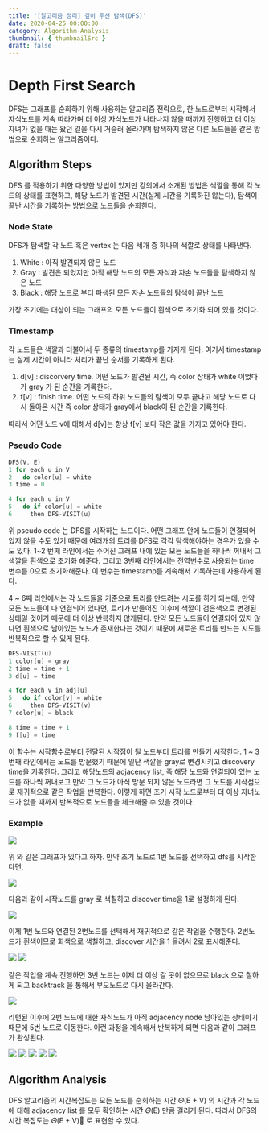 ```yaml
---
title: '[알고리즘 정리] 깊이 우선 탐색(DFS)'
date: 2020-04-25 00:00:00
category: Algorithm-Analysis
thumbnail: { thumbnailSrc }
draft: false
---
```


# Depth First Search

DFS는 그래프를 순회하기 위해 사용하는 알고리즘 전략으로, 한 노드로부터 시작해서 자식노드를 계속 따라가며 더 이상 자식노드가 나타나지 않을 때까지 진행하고 더 이상 자녀가 없을 때는 왔던 길을 다시 거슬러 올라가며 탐색하지 않은 다른 노드들을 같은 방법으로 순회하는 알고리즘이다.

## Algorithm Steps

DFS 를 적용하기 위한 다양한 방법이 있지만 강의에서 소개된 방법은 색깔을 통해 각 노드의 상태를 표현하고, 해당 노드가 발견된 시간(실제 시간을 기록하진 않는다), 탐색이 끝난 시간을 기록하는 방법으로 노드들을 순회한다.

### Node State

DFS가 탐색할 각 노드 혹은 vertex 는 다음 세개 중 하나의 색깔로 상태를 나타낸다.

1. White : 아직 발견되지 않은 노드
2. Gray : 발견은 되었지만 아직 해당 노드의 모든 자식과 자손 노드들을 탐색하지 않은 노드
3. Black : 해당 노드로 부터 파생된 모든 자손 노드들의 탐색이 끝난 노드

가장 초기에는 대상이 되는 그래프의 모든 노드들이 흰색으로 초기화 되어 있을 것이다.

### Timestamp

각 노드들은 색깔과 더불어서 두 종류의 timestamp를 가지게 된다. 여기서 timestamp는 실제 시간이 아니라 처리가 끝난 순서를 기록하게 된다.

1. d[v] : discorvery time. 어떤 노드가 발견된 시간, 즉 color 상태가 white 이었다가 gray 가 된 순간을 기록한다.
2. f[v] : finish time. 어떤 노드의 하위 노드들의 탐색이 모두 끝나고 해당 노드로 다시 돌아온 시간 즉 color 상태가 gray에서 black이 된 순간을 기록한다.

따라서 어떤 노드 v에 대해서 d[v]는 항상 f[v] 보다 작은 값을 가지고 있어야 한다.

### Pseudo Code

```cpp
DFS(V, E)
1 for each u in V
2   do color[u] = white
3 time = 0

4 for each u in V
5   do if color[u] = white
6     then DFS-VISIT(u)
```

위 pseudo code 는 DFS를 시작하는 노드이다. 어떤 그래프 안에 노드들이 연결되어 있지 않을 수도 있기 때문에 여러개의 트리를 DFS로 각각 탐색해야하는 경우가 있을 수도 있다. 1~2 번째 라인에서는 주어진 그래프 내에 있는 모든 노드들을 하나씩 꺼내서 그 색깔을 흰색으로 초기화 해준다. 그리고 3번째 라인에서는 전역변수로 사용되는 time 변수를 0으로 초기화해준다. 이 변수는 timestamp를 계속해서 기록하는데 사용하게 된다.

4 ~ 6째 라인에서는 각 노드들을 기준으로 트리를 만드려는 시도를 하게 되는데, 만약 모든 노드들이 다 연결되어 있다면, 트리가 만들어진 이후에 색깔이 검은색으로 변경된 상태일 것이기 때문에 더 이상 반복하지 않게된다. 만약 모든 노드들이 연결되어 있지 않다면 흰색으로 남아있는 노드가 존재한다는 것이기 때문에 새로운 트리를 만드는 시도를 반복적으로 할 수 있게 된다.

```cpp
DFS-VISIT(u)
1 color[u] = gray
2 time = time + 1
3 d[u] = time

4 for each v in adj[u]
5   do if color[v] = white
6     then DFS-VISIT(v)
7 color[u] = black

8 time = time + 1
9 f[u] = time
```

이 함수는 시작함수로부터 전달된 시작점이 될 노드부터 트리를 만들기 시작한다. 1 ~ 3 번째 라인에서는 노드를 방문했기 때문에 일단 색깔을 gray로 변경시키고 discovery time을 기록한다. 그리고 해당노드의 adjacency list, 즉 해당 노드와 연결되어 있는 노드를 하나씩 꺼내보고 만약 그 노드가 아직 방문 되지 않은 노드라면 그 노드를 시작점으로 재귀적으로 같은 작업을 반복한다. 이렇게 하면 초기 시작 노드로부터 더 이상 자녀노드가 없을 때까지 반복적으로 노드들을 체크해줄 수 있을 것이다.

### Example

![](../assets/post_images/dfs/1.png)

위 와 같은 그래프가 있다고 하자. 만약 초기 노드로 1번 노드를 선택하고 dfs를 시작한다면,

![](../assets/post_images/dfs/2.png)

다음과 같이 시작노드를 gray 로 색칠하고 discover time을 1로 설정하게 된다.

![](../assets/post_images/dfs/3.png)

이제 1번 노드와 연결된 2번노드를 선택해서 재귀적으로 같은 작업을 수행한다. 2번노드가 흰색이므로 회색으로 색칠하고, discover 시간을 1 올려서 2로 표시해준다.

![](../assets/post_images/dfs/4.png)
![](../assets/post_images/dfs/5.png)

같은 작업을 계속 진행하면 3번 노드는 이제 더 이상 갈 곳이 없으므로 black 으로 칠하게 되고 backtrack 을 통해서 부모노드로 다시 올라간다.

![](../assets/post_images/dfs/6.png)

리턴된 이후에 2번 노드에 대한 자식노드가 아직 adjacency node 남아있는 상태이기 때문에 5번 노드로 이동한다. 이런 과정을 계속해서 반복하게 되면 다음과 같이 그래프가 완성된다.

![](../assets/post_images/dfs/7.png)
![](../assets/post_images/dfs/8.png)
![](../assets/post_images/dfs/9.png)
![](../assets/post_images/dfs/10.png)
![](../assets/post_images/dfs/11.png)

## Algorithm Analysis

DFS 알고리즘의 시간복잡도는 모든 노드를 순회하는 시간 𝛩(E + V) 의 시간과 각 노드에 대해 adjacency list 를 모두 확인하는 시간 𝛩(E) 만큼 걸리게 된다. 따라서 DFS의 시간 복잡도는 𝛩(E + V) 로 표현할 수 있다.
